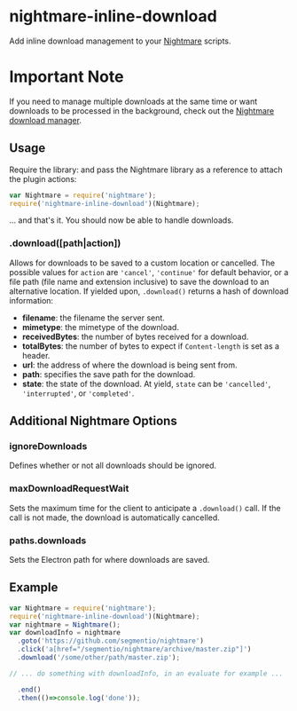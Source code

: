 nightmare-inline-download
======================

Add inline download management to your [Nightmare](http://github.com/segmentio/nightmare) scripts.

# Important Note
If you need to manage multiple downloads at the same time or want downloads to be processed in the background, check out the [Nightmare download manager](https://github.com/rosshinkley/nightmare-download-manager).

## Usage
Require the library: and pass the Nightmare library as a reference to attach the plugin actions:

```js
var Nightmare = require('nightmare');
require('nightmare-inline-download')(Nightmare);
```

... and that's it.  You should now be able to handle downloads.

### .download([path|action])

Allows for downloads to be saved to a custom location or cancelled.  The possible values for `action` are `'cancel'`, `'continue'` for default behavior, or a file path (file name and extension inclusive) to save the download to an alternative location.  If yielded upon, `.download()` returns a hash of download information:

* **filename**:  the filename the server sent.
* **mimetype**: the mimetype of the download.
* **receivedBytes**: the number of bytes received for a download.
* **totalBytes**: the number of bytes to expect if `Content-length` is set as a header.
* **url**: the address of where the download is being sent from.
* **path**: specifies the save path for the download.
* **state**: the state of the download.  At yield, `state` can be `'cancelled'`, `'interrupted'`, or `'completed'`.

## Additional Nightmare Options

### ignoreDownloads
Defines whether or not all downloads should be ignored.

### maxDownloadRequestWait
Sets the maximum time for the client to anticipate a `.download()` call.  If the call is not made, the download is automatically cancelled.

### paths.downloads
Sets the Electron path for where downloads are saved.

## Example

```javascript
var Nightmare = require('nightmare');
require('nightmare-inline-download')(Nightmare);
var nightmare = Nightmare();
var downloadInfo = nightmare
  .goto('https://github.com/segmentio/nightmare')
  .click('a[href="/segmentio/nightmare/archive/master.zip"]')
  .download('/some/other/path/master.zip');

// ... do something with downloadInfo, in an evaluate for example ...

  .end()
  .then(()=>console.log('done'));
```

